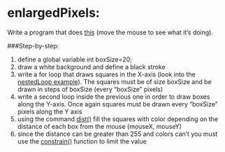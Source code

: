 # enlargedPixels:

Write a program that does [this](http://artech.cc/_class_material_/exercises/week4/exercise3_nestedLoop/) (move the mouse to see what it’s doing).

###Step-by-step:

1. define a global variable int boxSize=20;
2. draw a white background and define a black stroke
3. write a for loop that draws squares in the X-axis (look into the [nestedLoop example](http://artech.cc/acgCode/acg2014spr.git/blob/master/week_3/nestedForLoop/nestedForLoop.pde)). The squares must be of size boxSize and be drawn in steps of boxSize (every “boxSize” pixels)
4. write a second loop inside the previous one in order to draw boxes along the Y-axis. Once again squares must be drawn every “boxSize” pixels along the Y axis
5. using the command [dist()](http://www.processing.org/reference/dist_.html) fill the squares with color depending on the distance of each box from the mouse (mouseX, mouseY)
6. since the distance can be greater than 255 and colors can’t you must use the [constrain()](http://www.processing.org/reference/constrain_.html) function to limit the value
